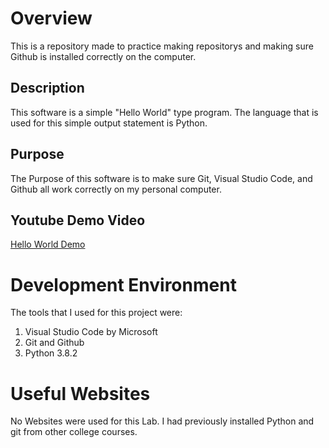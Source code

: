 # Overview

This is a repository made to practice making repositorys and making sure Github is installed correctly on the computer.  

## Description
This software is a simple "Hello World" type program.  The language that is used for this simple output statement is Python.


## Purpose
The Purpose of this software is to make sure Git, Visual Studio Code, and Github all work correctly on my personal computer.


## Youtube Demo Video
[Hello World Demo](http://youtube.link.goes.here)

# Development Environment

The tools that I used for this project were:

1. Visual Studio Code by Microsoft
2. Git and Github
3. Python 3.8.2 

# Useful Websites
No Websites were used for this Lab.  I had previously installed Python and git from other college courses.